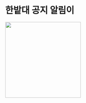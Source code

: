 # 한밭대 공지 알림이

<a href="https://play.google.com/store/apps/details?id=kr.ac.hanbat.notice">
    <img src="https://play.google.com/intl/ko/badges/static/images/badges/en_badge_web_generic.png" width="240">
</a>
